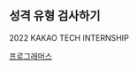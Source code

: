 ## 성격 유형 검사하기

2022 KAKAO TECH INTERNSHIP

[프로그래머스](https://school.programmers.co.kr/learn/courses/30/lessons/118666)
